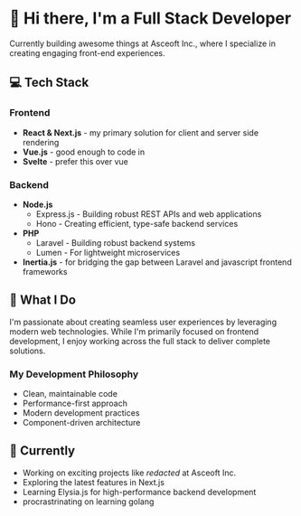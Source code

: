 # 👋 Hi there, I'm a Full Stack Developer

Currently building awesome things at Asceoft Inc., where I specialize in creating engaging front-end experiences.

## 💻 Tech Stack

### Frontend
- **React & Next.js** - my primary solution for client and server side rendering
- **Vue.js** - good enough to code in
- **Svelte** - prefer this over vue

### Backend
- **Node.js**
  - Express.js - Building robust REST APIs and web applications
  - Hono - Creating efficient, type-safe backend services
- **PHP**
  - Laravel - Building robust backend systems
  - Lumen - For lightweight microservices
- **Inertia.js** - for bridging the gap between Laravel and javascript frontend frameworks

## 🚀 What I Do

I'm passionate about creating seamless user experiences by leveraging modern web technologies. While I'm primarily focused on frontend development, I enjoy working across the full stack to deliver complete solutions.

### My Development Philosophy
- Clean, maintainable code
- Performance-first approach
- Modern development practices
- Component-driven architecture

## 🌱 Currently

- Working on exciting projects like *redacted* at Asceoft Inc.
- Exploring the latest features in Next.js
- Learning Elysia.js for high-performance backend development
- procrastrinating on learning golang

